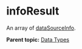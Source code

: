 # infoResult

An array of [dataSourceInfo](r_data_source_info.md#).

**Parent topic:** [Data Types](../data_types/c_data_types.md)


